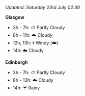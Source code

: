 *Updated: Saturday 23rd July 02:30*

**Glasgow**

* 3h - 7h: :partly_sunny: Partly Cloudy
* 8h - 11h: :cloud: Cloudy
* 12h, 13h: :cyclone: Windy (:cloud:)
* 14h: :cloud: Cloudy

**Edinburgh**

* 3h - 7h: :partly_sunny: Partly Cloudy
* 8h - 13h: :cloud: Cloudy
* 14h: :umbrella: Rainy
